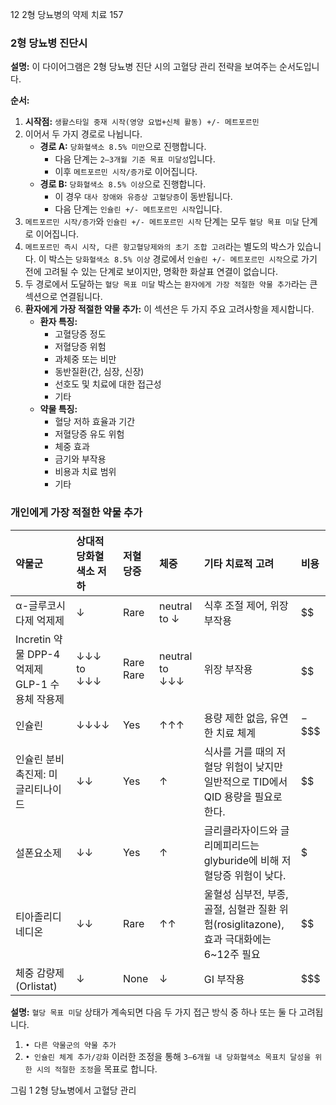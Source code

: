12 2형 당뇨병의 약제 치료
157

### 2형 당뇨병 진단시

**설명:** 이 다이어그램은 2형 당뇨병 진단 시의 고혈당 관리 전략을 보여주는 순서도입니다.

**순서:**
1.  **시작점:** `생활스타일 중재 시작(영양 요법+신체 활동) +/- 메트포르민`
2.  이어서 두 가지 경로로 나뉩니다.
    *   **경로 A:** `당화혈색소 8.5% 미만`으로 진행합니다.
        *   다음 단계는 `2–3개월 기준 목표 미달성`입니다.
        *   이후 `메트포르민 시작/증가`로 이어집니다.
    *   **경로 B:** `당화혈색소 8.5% 이상`으로 진행합니다.
        *   이 경우 `대사 장애와 유증상 고혈당증`이 동반됩니다.
        *   다음 단계는 `인슐린 +/- 메트포르민 시작`입니다.
3.  `메트포르민 시작/증가`와 `인슐린 +/- 메트포르민 시작` 단계는 모두 `혈당 목표 미달` 단계로 이어집니다.
4.  `메트포르민 즉시 시작, 다른 항고혈당제와의 초기 조합 고려`라는 별도의 박스가 있습니다. 이 박스는 `당화혈색소 8.5% 이상` 경로에서 `인슐린 +/- 메트포르민 시작`으로 가기 전에 고려될 수 있는 단계로 보이지만, 명확한 화살표 연결이 없습니다.
5.  두 경로에서 도달하는 `혈당 목표 미달` 박스는 `환자에게 가장 적절한 약물 추가`라는 큰 섹션으로 연결됩니다.
6.  **환자에게 가장 적절한 약물 추가:** 이 섹션은 두 가지 주요 고려사항을 제시합니다.
    *   **환자 특징:**
        *   고혈당증 정도
        *   저혈당증 위험
        *   과체중 또는 비만
        *   동반질환(간, 심장, 신장)
        *   선호도 및 치료에 대한 접근성
        *   기타
    *   **약물 특징:**
        *   혈당 저하 효율과 기간
        *   저혈당증 유도 위험
        *   체중 효과
        *   금기와 부작용
        *   비용과 치료 범위
        *   기타

### 개인에게 가장 적절한 약물 추가

| 약물군                         | 상대적 당화혈색소 저하 | 저혈당증   | 체중          | 기타 치료적 고려                                                                             | 비용        |
| :----------------------------- | :--------------------- | :--------- | :------------ | :------------------------------------------------------------------------------------------- | :---------- |
| α-글루코시다제 억제제          | ↓                      | Rare       | neutral to ↓  | 식후 조절 제어, 위장 부작용                                                                  | $$          |
| Incretin 약물 DPP-4 억제제 GLP-1 수용체 작용제 | ↓↓↓ to ↓↓↓     | Rare Rare  | neutral to ↓↓↓ | 위장 부작용                                                                                  | $$ $$$$     |
| 인슐린                         | ↓↓↓↓                   | Yes        | ↑↑↑           | 용량 제한 없음, 유연한 치료 체계                                                             | $-$$$$      |
| 인슐린 분비촉진제: 미글리티나이드 | ↓↓                     | Yes        | ↑             | 식사를 거를 때의 저혈당 위험이 낮지만 일반적으로 TID에서 QID 용량을 필요로 한다.             | $$          |
| 설폰요소제                     | ↓↓                     | Yes        | ↑             | 글리클라자이드와 글리메피리드는 glyburide에 비해 저혈당증 위험이 낮다.                       | $           |
| 티아졸리디네디온               | ↓↓                     | Rare       | ↑↑            | 울혈성 심부전, 부종, 골절, 심혈관 질환 위험(rosiglitazone), 효과 극대화에는 6~12주 필요 | $$          |
| 체중 감량제(Orlistat)          | ↓                      | None       | ↓             | GI 부작용                                                                                    | $$$         |

**설명:** `혈당 목표 미달` 상태가 계속되면 다음 두 가지 접근 방식 중 하나 또는 둘 다 고려됩니다.
1.  `• 다른 약물군의 약물 추가`
2.  `• 인슐린 체계 추가/강화`
이러한 조정을 통해 `3–6개월 내 당화혈색소 목표치 달성을 위한 시의 적절한 조정`을 목표로 합니다.

그림 1 2형 당뇨병에서 고혈당 관리